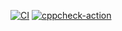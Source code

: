 [![CI](https://github.com/Chelli-Satish/stepin_Contact-management-system/actions/workflows/build.yml/badge.svg)](https://github.com/Chelli-Satish/stepin_Contact-management-system/actions/workflows/build.yml)
[![cppcheck-action](https://github.com/Chelli-Satish/stepin_Contact-management-system/actions/workflows/cppcheck.yml/badge.svg)](https://github.com/Chelli-Satish/stepin_Contact-management-system/actions/workflows/cppcheck.yml)
